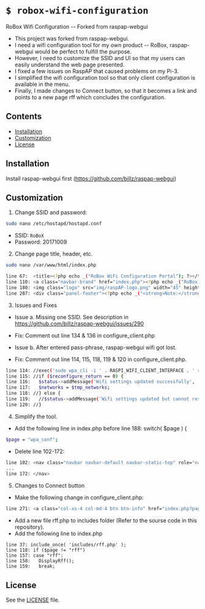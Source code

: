 # `$ robox-wifi-configuration`
RoBox Wifi Configuration -- Forked from raspap-webgui

* This project was forked from raspap-webgui. 
* I need a wifi configuration tool for my own product -- RoBox, raspap-webgui would be perfect to fulfill the purpose.
* However, I need to customize the SSID and UI so that my users can easily understand the web page presented.
* I fixed a few issues on RaspAP that caused problems on my Pi-3.
* I simplified the wifi configuration tool so that only client configuration is available in the menu.
* Finally, I made changes to Connect button, so that it becomes a link and points to a new page rff which concludes the configuration.
## Contents

 - [Installation](#installation)
 - [Customization](#customization)
 - [License](#license)

## Installation
Install raspap-webgui first (https://github.com/billz/raspap-webgui)

## Customization
1. Change SSID and password:
```sh
sudo nano /etc/hostapd/hostapd.conf
```
* SSID: `RoBoX`
* Password: 20171009

2. Change page title, header, etc.
```sh
sudo nano /var/www/html/index.php
```
```sh
line 67:  <title><?php echo _("RoBox WiFi Configuration Portal"); ?></title>
line 110: <a class="navbar-brand" href="index.php"><?php echo _("RoBox Wifi Portal"); ?></a>
line 180: <img class="logo" src="img/raspAP-logo.png" width="45" height="45">RoBox
line 287: <div class="panel-footer"><?php echo _("<strong>Note:</strong> WEP aaccess points appear as 'Open'. RoBox does not currently support ...
```

3. Issues and Fixes
* Issue a. Missing one SSID. See description in https://github.com/billz/raspap-webgui/issues/290
* Fix: Comment out line 134 & 136 in configure_client.php

* Issue b. After entered pass-phrase, raspap-webgui wifi got lost.
* Fix: Comment out line 114, 115, 118, 119 & 120 in configure_client.php.
```sh
line 114: //exec('sudo wpa_cli -i ' . RASPI_WIFI_CLIENT_INTERFACE . ' reconfigure', $reconfigure_out, $reconfigure_return );
line 115: //if ($reconfigure_return == 0) {
line 116:   $status->addMessage('Wifi settings updated successfully', 'success');
line 117:   $networks = $tmp_networks;
line 118: //} else {
line 119:   //$status->addMessage('Wifi settings updated but cannot restart (cannot execute "wpa_cli reconfigure")', 'danger');
line 120: //}
```

4. Simplify the tool.
* Add the following line in index.php before line 188: switch( $page ) {
```sh
$page = "wpa_conf";
```
* Delete line 102-172:
```sh
line 102: <nav class="navbar navbar-default navbar-static-top" role="navigation" style="margin-bottom: 0">
...
line 172: </nav>
```
5. Changes to Connect button
* Make the following change in configure_client.php:
```sh
line 271: <a class="col-xs-4 col-md-4 btn btn-info" href="index.php?page=rff&connect=<?php echo htmlentities($ssid, ENT_QUOTES)?>"><?php echo _("Connect"); ?></a>
```
* Add a new file rff.php to includes folder (Refer to the sourse code in this repository).
* Add the following line to index.php
```
line 37: include_once( 'includes/rff.php' );
line 118: if ($page != "rff")
line 157: case "rff":
line 158:   DisplayRff();
line 159:   break;
```
## License
See the [LICENSE](./LICENSE) file.

